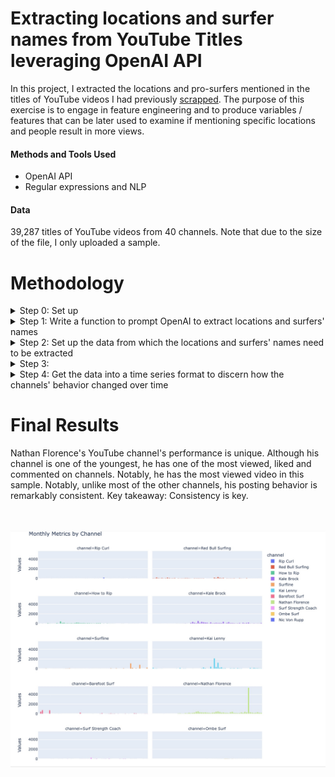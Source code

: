 # Extracting locations and surfer names from YouTube Titles leveraging OpenAI API
In this project, I extracted the locations and pro-surfers mentioned in the titles of YouTube videos I had previously [scrapped](https://github.com/daphteh/Scraping_Cleaning_EDA_Surfing_Videos/tree/a621dd743177ec2882fe509c1c138b4a9298a6c6).
The purpose of this exercise is to engage in feature engineering and to produce variables / features that can be later used to examine if mentioning specific locations and people result in more views. 

#### Methods and Tools Used ####
* OpenAI API
* Regular expressions and NLP

#### Data ####
39,287 titles of YouTube videos from 40 channels. Note that due to the size of the file, I only uploaded a sample. 


# Methodology
<details>
<summary> Step 0: Set up </summary>
      <br>
      <p>   Get your OpenAI API key</p>
      <p>   Install the necessary packages so OpenAI can run and also to clean the text </p>
</details>

<details>   
<summary> Step 1: Write a function to prompt OpenAI to extract locations and surfers' names </summary>  
  <br>
  <p>  ... </p>
</details>

<details>
<summary> Step 2: Set up the data from which the locations and surfers' names need to be extracted </summary>
  <br>
  <p>   Load the scrapped and cleaned [data](https://github.com/daphteh/Scraping_Cleaning_EDA_Surfing_Videos/tree/a621dd743177ec2882fe509c1c138b4a9298a6c6) </p>
</details>

<details>
<summary> Step 3:  </summary>  
 <br>
  <p>   Develop a high level understanding of what is going on </p>
  <img width="1274" alt="Posting over the course of the year" src="https://github.com/daphteh/Scraping_Cleaning_EDA_Surfing_Videos/blob/2caa6cf1c2d43bb3196158b45f50a7f871cf979f/Report_Images/Posting_Patterns.png">
</details>
 
<details>
<summary> Step 4: Get the data into a time series format to discern how the channels' behavior changed over time</summary>
   <br>
   <p>   </p>
</details>


# Final Results
Nathan Florence's YouTube channel's performance is unique. Although his channel is one of the youngest, he has one of the most viewed, liked and commented on channels. Notably, he has the most viewed video in this sample. Notably, unlike most of the other channels, his posting behavior is remarkably consistent. 
Key takeaway: Consistency is key.

<br>
<br>
<img width="1274" alt="Time Series Data" src="https://github.com/daphteh/Scraping_Cleaning_EDA_Surfing_Videos/blob/2caa6cf1c2d43bb3196158b45f50a7f871cf979f/Report_Images/Posting_Patterns_OverTime.jpeg">
